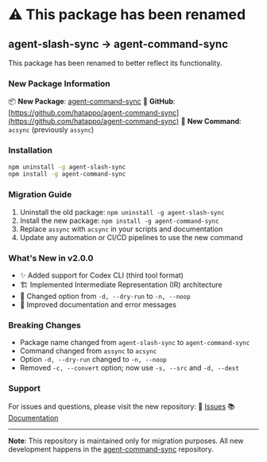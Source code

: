 # ⚠️ This package has been renamed

## agent-slash-sync → agent-command-sync

This package has been renamed to better reflect its functionality.

### New Package Information

📦 **New Package**: [agent-command-sync](https://www.npmjs.com/package/agent-command-sync)
🔗 **GitHub**: [https://github.com/hatappo/agent-command-sync](https://github.com/hatappo/agent-command-sync)
🔧 **New Command**: `acsync` (previously `assync`)

### Installation

```bash
npm uninstall -g agent-slash-sync
npm install -g agent-command-sync
```

### Migration Guide

1. Uninstall the old package: `npm uninstall -g agent-slash-sync`
2. Install the new package: `npm install -g agent-command-sync`
3. Replace `assync` with `acsync` in your scripts and documentation
4. Update any automation or CI/CD pipelines to use the new command

### What's New in v2.0.0

- ✨ Added support for Codex CLI (third tool format)
- 🏗️ Implemented Intermediate Representation (IR) architecture
- 🔄 Changed option from `-d, --dry-run` to `-n, --noop`
- 📝 Improved documentation and error messages

### Breaking Changes

- Package name changed from `agent-slash-sync` to `agent-command-sync`
- Command changed from `assync` to `acsync`
- Option `-d, --dry-run` changed to `-n, --noop`
- Removed `-c, --convert` option; now use `-s, --src` and `-d, --dest`

### Support

For issues and questions, please visit the new repository:
🐛 [Issues](https://github.com/hatappo/agent-command-sync/issues)
📚 [Documentation](https://github.com/hatappo/agent-command-sync#readme)

---

**Note**: This repository is maintained only for migration purposes. All new development happens in the [agent-command-sync](https://github.com/hatappo/agent-command-sync) repository.
